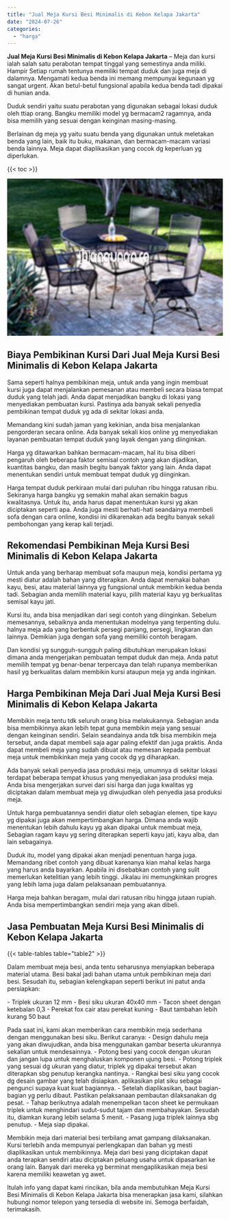 ```yaml
---
title: "Jual Meja Kursi Besi Minimalis di Kebon Kelapa Jakarta"
date: "2024-07-26"
categories: 
  - "harga"
---
```


**Jual Meja Kursi Besi Minimalis di Kebon Kelapa Jakarta** – Meja dan kursi ialah salah satu perabotan tempat tinggal yang semestinya anda miliki. Hampir Setiap rumah tentunya memiliki tempat duduk dan juga meja di dalamnya. Mengamati kedua benda ini memang mempunyai kegunaan yg sangat urgent. Akan betul-betul fungsional apabila kedua benda tadi dipakai di hunian anda.

Duduk sendiri yaitu suatu perabotan yang digunakan sebagai lokasi duduk oleh ttiap orang. Bangku memiliki model yg bermacam2 ragamnya, anda bisa memilih yang sesuai dengan keinginan masing-masing.

Berlainan dg meja yg yaitu suatu benda yang digunakan untuk meletakan benda yang lain, baik itu buku, makanan, dan bermacam-macam variasi benda lainnya. Meja dapat diaplikasikan yang cocok dg keperluan yg diperlukan.

{{< toc >}}

![Jual Meja Kursi Besi Minimalis di Kebon Kelapa Jakarta](/images/jual-meja-besi-murah12.png)

## Biaya Pembikinan Kursi Dari Jual Meja Kursi Besi Minimalis di Kebon Kelapa Jakarta

Sama seperti halnya pembikinan meja, untuk anda yang ingin membuat kursi juga dapat menjalankan pemesanan atau membeli secara biasa tempat duduk yang telah jadi. Anda dapat menjadikan bangku di lokasi yang menyediakan pembuatan kursi. Pastinya ada banyak sekali penyedia pembikinan tempat duduk yg ada di sekitar lokasi anda.

Memandang kini sudah jaman yang kekinian, anda bisa menjalankan pengorderan secara online. Ada banyak sekali kios online yg menyediakan layanan pembuatan tempat duduk yang layak dengan yang diinginkan.

Harga yg ditawarkan bahkan bermacam-macam, hal itu bisa diberi pengaruh oleh beberapa faktor semisal contoh yang akan dijadikan, kuantitas bangku, dan masih begitu banyak faktor yang lain. Anda dapat menentukan sendiri untuk membuat tempat duduk yg diinginkan.

Harga tempat duduk perkiraan mulai dari puluhan ribu hingga ratusan ribu. Sekiranya harga bangku yg semakin mahal akan semakin bagus kwalitasnya. Untuk itu, anda harus dapat menentukan kursi yg akan diciptakan seperti apa. Anda juga mesti berhati-hati seandainya membeli sofa dengan cara online, kondisi ini dikarenakan ada begitu banyak sekali pembohongan yang kerap kali terjadi.

## Rekomendasi Pembikinan Meja Kursi Besi Minimalis di Kebon Kelapa Jakarta

Untuk anda yang berharap membuat sofa maupun meja, kondisi pertama yg mesti diatur adalah bahan yang diterapkan. Anda dapat memakai bahan kayu, besi, atau material lainnya yg fungsional untuk membikin kedua benda tadi. Sebagian anda memilih material kayu, pilih material kayu yg berkualitas semisal kayu jati.

Kursi itu, anda bisa menjadikan dari segi contoh yang diinginkan. Sebelum memesannya, sebaiknya anda menentukan modelnya yang terpenting dulu. halnya meja ada yang berbentuk persegi panjang, persegi, lingkaran dan lainnya. Demikian juga dengan sofa yang memiliki contoh beragam.

Dan kondisi yg sungguh-sungguh paling dibutuhkan merupakan lokasi dimana anda mengerjakan pembuatan tempat duduk dan meja. Anda patut memilih tempat yg benar-benar terpercaya dan telah rupanya memberikan hasil yg berkualitas dalam membikin kursi ataupun meja yg anda inginkan.

## Harga Pembikinan Meja Dari Jual Meja Kursi Besi Minimalis di Kebon Kelapa Jakarta

Membikin meja tentu tdk seluruh orang bisa melakukannya. Sebagian anda bisa membikinnya akan lebih tepat guna membikin meja yang sesuai dengan keinginan sendiri. Selain seandainya anda tdk bisa membikin meja tersebut, anda dapat membeli saja agar paling efektif dan juga praktis. Anda dapat membeli meja yang sudah dibuat atau memesan kepada pembuat meja untuk membikinkan meja yang cocok dg yg diharapkan.

Ada banyak sekali penyedia jasa produksi meja, umumnya di sekitar lokasi terdapat beberapa tempat khusus yang menyediakan jasa produksi meja. Anda bisa mengerjakan survei dari sisi harga dan juga kwalitas yg diciptakan dalam membuat meja yg diwujudkan oleh penyedia jasa produksi meja.

Untuk harga pembuatannya sendiri diatur oleh sebagian elemen, tipe kayu yg dipakai juga akan mempertimbangkan harga. Dimana anda wajib menentukan lebih dahulu kayu yg akan dipakai untuk membuat meja, Sebagian ragam kayu yg sering diterapkan seperti kayu jati, kayu alba, dan lain sebagainya.

Duduk itu, model yang dipakai akan menjadi penentuan harga juga. Memandang ribet contoh yang dibuat karenanya kian mahal kelas harga yang harus anda bayarkan. Apabila ini disebabkan contoh yang sulit memerlukan ketelitian yang lebih tinggi. Jikalau ini memungkinkan progres yang lebih lama juga dalam pelaksanaan pembuatannya.

Harga meja bahkan beragam, mulai dari ratusan ribu hingga jutaan rupiah. Anda bisa mempertimbangkan sendiri meja yang akan dibeli.

## Jasa Pembuatan Meja Kursi Besi Minimalis di Kebon Kelapa Jakarta

{{< table-tables table="table2" >}}

Dalam membuat meja besi, anda tentu seharusnya menyiapkan beberapa material utama. Besi bakal jadi bahan utama untuk pembikinan meja dari besi. Sesudah itu, sebagian kelengkapan seperti berikut ini patut anda persiapkan:

\- Triplek ukuran 12 mm - Besi siku ukuran 40x40 mm - Tacon sheet dengan ketebalan 0,3 - Perekat fox cair atau perekat kuning - Baut tambahan lebih kurang 50 baut

Pada saat ini, kami akan memberikan cara membikin meja sederhana dengan menggunakan besi siku. Berikut caranya: - Design dahulu meja yang akan diwujudkan, anda bisa menggunakan gambar beserta ukurannya sekalian untuk mendesainnya. - Potong besi yang cocok dengan ukuran dan jangan lupa untuk menghaluskan komponen ujung besi. - Potong triplek yang sesuai dg ukuran yang diatur, triplek yg dipakai tersebut akan diterapkan sbg penutup kerangka nantinya. - Rangkai besi siku yang cocok dg desain gambar yang telah disiapkan. aplikasikan plat siku sebagai pengunci supaya kuat kuat bagiannya. - Setelah diaplikasikan, baut bagian-bagian yg perlu dibaut. Pastikan pelaksanaan pembautan dilaksanakan dg pesat. - Tahap berikutnya adalah menempelkan tacon sheet ke permukaan triplek untuk menghindari sudut-sudut tajam dan membahayakan. Sesudah itu, diamkan kurang lebih selama 5 menit. - Pasang juga triplek lainnya sbg penutup. - Meja siap dipakai.

Membikin meja dari material besi terbilang amat gampang dilaksanakan. Kursi terlebih anda mempunyai perlengkapan dan bahan yg mesti diaplikasikan untuk membikinnya. Meja dari besi yang diciptakan dapat anda terapkan sendiri atau diciptakan peluang usaha untuk dipasarkan ke orang lain. Banyak dari mereka yg berminat mengaplikasikan meja besi karena memiliki keawetan yg awet.

Itulah info yang dapat kami rincikan, bila anda membutuhkan Meja Kursi Besi Minimalis di Kebon Kelapa Jakarta bisa menerapkan jasa kami, silahkan hubungi nomor telepon yang tersedia di website ini. Semoga berfaidah, terimakasih.
